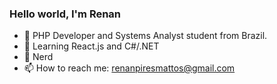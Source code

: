 ### Hello world, I'm Renan


- 🔭 PHP Developer and Systems Analyst student from Brazil.
- 🌱 Learning React.js and C#/.NET
- 🤔 Nerd
- 📫 How to reach me: renanpiresmattos@gmail.com

